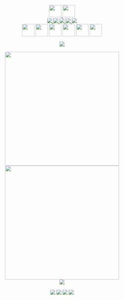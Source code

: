 <p align="center">
  <a href="https://www.linkedin.com/in/mm-akhtar" target="_blank">
    <img height="40px" src="https://img.shields.io/badge/-M_M-0d1117?style=for-the-badge">
    <img height="40px" src="https://img.shields.io/badge/-AKHTAR-0d1117?style=for-the-badge"><br>
    <img src="https://img.shields.io/badge/-A-0d1117?style=for-the-badge">
    <img src="https://img.shields.io/badge/-Python_Developer-0d1117?style=for-the-badge">
    <img src="https://img.shields.io/badge/-and-0d1117?style=for-the-badge">
    <img src="https://img.shields.io/badge/-a-0d1117?style=for-the-badge">
    <img src="https://img.shields.io/badge/-Full_Stack_web_developer-0d1117?style=for-the-badge">
  </a><br>
  <a href="https://www.linkedin.com/in/mm-akhtar" target="_blank" ><img height="40px" src="https://img.shields.io/badge/--0d1117?style=for-the-badge&logo=LinkedIn&logoColor=0A66C2"></a>
  <a href="mailto:contact.mmakhtar@gmail.com" target="_blank" ><img height="40px" src="https://img.shields.io/badge/--0d1117?style=for-the-badge&logo=Gmail"></a>
  <a href="https://stackoverflow.com/users/15547425/mm-akhtar" target="_blank" ><img height="40px" src="https://img.shields.io/badge/--0d1117?style=for-the-badge&logo=Stack-Overflow"></a>
  <a href="https://wa.me/919365234855" target="_blank"><img height="40px" src="https://img.shields.io/badge/--0d1117?style=for-the-badge&logo=WhatsApp"></a>
  <a href="https://discord.com/channels/mm-akhtar#6862"><img height="40px" src="https://img.shields.io/badge/--0d1117?style=for-the-badge&logo=Discord"></a>
  <a href="https://www.google.com/maps/place/Bengaluru,+Karnataka/@12.95396,77.4908551,11z/data=!3m1!4b1!4m5!3m4!1s0x3bae1670c9b44e6d:0xf8dfc3e8517e4fe0!8m2!3d12.9715987!4d77.5945627" target="_blank">
    <img height="40px" src="https://img.shields.io/badge/--0d1117?style=for-the-badge&logo=Google-Maps"></a>
</p>
<p align="center">
<img src="https://komarev.com/ghpvc/?username=mm-akhtarj&style=flat-square&color=00bfff"><br><br>
<img width="370px" src="https://github-readme-stats.vercel.app/api?username=mm-akhtar&custom_title=In+Data+We+Trust&show_icons=true&hide_border=true&count_private=true&bg_color=00000000&title_color=00bfff&text_color=878787&icon_color=00bfffe&cache_seconds=1800" />
<img width="370px" src="https://github-readme-streak-stats.herokuapp.com/?user=mm-akhtar&background=00000000&hide_border=true&stroke=878787&ring=00bfff&fire=00bfff&currStreakNum=878787&sideNums=878787&currStreakLabel=878787&sideLabels=878787&dates=878787" /><br>
<img src="https://activity-graph.herokuapp.com/graph?username=mm-akhtar&theme=dracula&bg_color=00000000&color=878787&line=4c8ed9&point=00000000&area=true&hide_border=true"><br><br>
<a href="https://github.com/mm-akhtar/task-manager-api"><img src="https://github-readme-stats.vercel.app/api/pin/?username=mm-akhtar&repo=task-manager-api&title_color=58a6fe&text_color=8b949e&icon_color=8b949e&bg_color=00000000&cache_seconds=1800"></a>
<a href="https://github.com/mm-akhtar/nodejs-weather-website"><img src="https://github-readme-stats.vercel.app/api/pin/?username=mm-akhtar&repo=nodejs-weather-website&title_color=58a6fe&text_color=8b949e&icon_color=8b949e&bg_color=00000000&cache_seconds=1800"></a>
<a href="https://github.com/mm-akhtar/expenses-react-app"><img src="https://github-readme-stats.vercel.app/api/pin/?username=mm-akhtar&repo=expenses-react-app&title_color=58a6fe&text_color=8b949e&icon_color=8b949e&bg_color=00000000&cache_seconds=1800"></a>
<a href="https://github.com/mm-akhtar/food-order-react-app"><img src="https://github-readme-stats.vercel.app/api/pin/?username=mm-akhtar&repo=food-order-react-app&title_color=58a6fe&text_color=8b949e&icon_color=8b949e&bg_color=00000000&cache_seconds=1800"></a>
</p>
